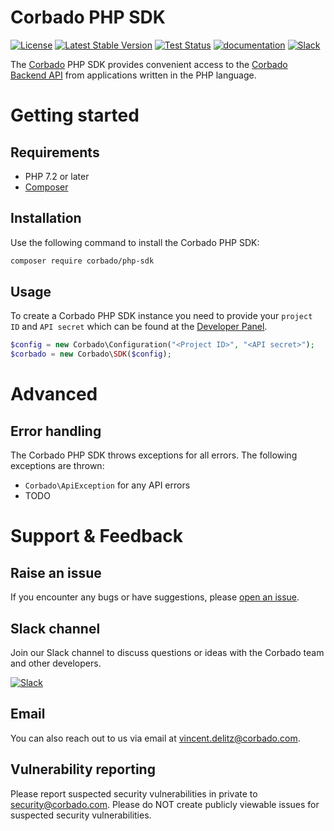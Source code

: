 # Corbado PHP SDK

[![License](https://poser.pugx.org/corbado/php-sdk/license.svg)](https://packagist.org/packages/corbado/corbado-php)
[![Latest Stable Version](http://poser.pugx.org/corbado/php-sdk/v)](https://packagist.org/packages/corbado/php-sdk)
[![Test Status](https://github.com/corbado/corbado-php/actions/workflows/build.yml/badge.svg)](https://github.com/corbado/corbado-php/actions)
[![documentation](https://img.shields.io/badge/documentation-Corbado_Backend_API_Reference-blue.svg)](https://api.corbado.com/docs/api/)
[![Slack](https://img.shields.io/badge/slack-join%20chat-brightgreen.svg)](https://corbado.slack.com)

The [Corbado](https://www.corbado.com) PHP SDK provides convenient access to the [Corbado Backend API](https://api.corbado.com/docs/api/) from applications written in the PHP language.

# Getting started

## Requirements

- PHP 7.2 or later
- [Composer](https://getcomposer.org/)

## Installation

Use the following command to install the Corbado PHP SDK:

```bash
composer require corbado/php-sdk
```

## Usage

To create a Corbado PHP SDK instance you need to provide your `project ID` and `API secret` which can be found at the [Developer Panel](https://app.corbado.com).

```PHP
$config = new Corbado\Configuration("<Project ID>", "<API secret>");
$corbado = new Corbado\SDK($config);
```

# Advanced

## Error handling

The Corbado PHP SDK throws exceptions for all errors. The following exceptions are thrown:

- `Corbado\ApiException` for any API errors
- TODO

# Support & Feedback

## Raise an issue

If you encounter any bugs or have suggestions, please [open an issue](https://github.com/corbado/corbado-php/issues/new).

## Slack channel

Join our Slack channel to discuss questions or ideas with the Corbado team and other developers.

[![Slack](https://img.shields.io/badge/slack-join%20chat-brightgreen.svg)](https://corbado.slack.com)

## Email

You can also reach out to us via email at vincent.delitz@corbado.com.

## Vulnerability reporting

Please report suspected security vulnerabilities in private to security@corbado.com. Please do NOT create publicly viewable issues for suspected security vulnerabilities.